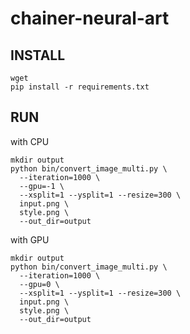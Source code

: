 chainer-neural-art
==================

INSTALL
---------------

```
wget
pip install -r requirements.txt
```

RUN
----------------

with CPU

```
mkdir output
python bin/convert_image_multi.py \
  --iteration=1000 \
  --gpu=-1 \
  --xsplit=1 --ysplit=1 --resize=300 \
  input.png \
  style.png \
  --out_dir=output
```

with GPU

```
mkdir output
python bin/convert_image_multi.py \
  --iteration=1000 \
  --gpu=0 \
  --xsplit=1 --ysplit=1 --resize=300 \
  input.png \
  style.png \
  --out_dir=output
```
